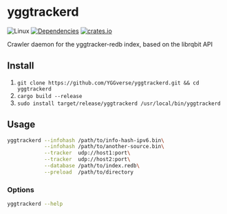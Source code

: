 # yggtrackerd

![Linux](https://github.com/YGGverse/yggtrackerd/actions/workflows/linux.yml/badge.svg)
[![Dependencies](https://deps.rs/repo/github/YGGverse/yggtrackerd/status.svg)](https://deps.rs/repo/github/YGGverse/yggtrackerd)
[![crates.io](https://img.shields.io/crates/v/yggtrackerd.svg)](https://crates.io/crates/yggtrackerd)

Crawler daemon for the yggtracker-redb index, based on the librqbit API

## Install

1. `git clone https://github.com/YGGverse/yggtrackerd.git && cd yggtrackerd`
2. `cargo build --release`
3. `sudo install target/release/yggtrackerd /usr/local/bin/yggtrackerd`

## Usage

``` bash
yggtrackerd --infohash /path/to/info-hash-ipv6.bin\
            --infohash /path/to/another-source.bin\
            --tracker  udp://host1:port\
            --tracker  udp://host2:port\
            --database /path/to/index.redb\
            --preload  /path/to/directory
```

### Options

``` bash
yggtrackerd --help
```